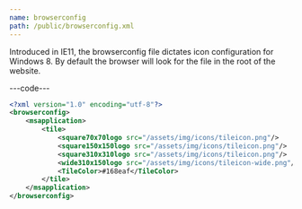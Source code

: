 ```yaml
---
name: browserconfig
path: /public/browserconfig.xml
---
```


Introduced in IE11, the browserconfig file dictates icon configuration for Windows 8. By default the browser will look for the file in the root of the website.

---code---

```xml
<?xml version="1.0" encoding="utf-8"?>
<browserconfig>
	<msapplication>
		<tile>
			<square70x70logo src="/assets/img/icons/tileicon.png"/>
			<square150x150logo src="/assets/img/icons/tileicon.png"/>
			<square310x310logo src="/assets/img/icons/tileicon.png"/>
			<wide310x150logo src="/assets/img/icons/tileicon-wide.png"/>
			<TileColor>#168eaf</TileColor>
		</tile>
	</msapplication>
</browserconfig>
```